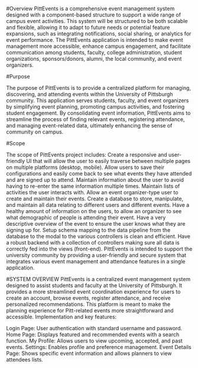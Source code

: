 #Overview
PittEvents is a comprehensive event management system designed with a component-based structure to support a wide range of campus event activities. This system will be structured to be both scalable and flexible, allowing it to adapt to future needs or potential feature expansions, such as integrating notifications, social sharing, or analytics for event performance. The PittEvents application is intended to make event management more accessible, enhance campus engagement, and facilitate communication among students, faculty, college administration, student organizations, sponsors/donors, alumni, the local community, and event organizers.

#Purpose

The purpose of PittEvents is to provide a centralized platform for managing, discovering, and attending events within the University of Pittsburgh community. This application serves students, faculty, and event organizers by simplifying event planning, promoting campus activities, and fostering student engagement. By consolidating event information, PittEvents aims to streamline the process of finding relevant events, registering attendance, and managing event-related data, ultimately enhancing the sense of community on campus. 

#Scope

The scope of PittEvents project includes:
Create a responsive and user-friendly UI that will allow the user to easily traverse between multiple pages on multiple platforms (desktop, mobile).
Allow users to save their configurations and easily come back to see what events they have attended and are signed up to attend.
Maintain information about the user to avoid having to re-enter the same information multiple times.
Maintain lists of activities the user interacts with.
Allow an event organizer-type user to create and maintain their events.
Create a database to store, manipulate, and maintain all data relating to different users and different events.
Have a healthy amount of information on the users, to allow an organizer to see what demographic of people is attending their event.
Have a very descriptive overview of the event to ensure the user knows what they are signing up for.
Setup schema mapping to the data pipeline from the database to the modal to the various controllers is clean and efficient.
Have a robust backend with a collection of controllers making sure all data is correctly fed into the views (front-end).
PittEvents is intended to support the university community by providing a user-friendly and secure system that integrates various event management and attendance features in a single application.

#SYSTEM OVERVIEW
PittEvents is a centralized event management system designed to assist students and faculty at the University of Pittsburgh. It provides a more streamlined event coordination experience for users to create an account, browse events, register attendance, and receive personalized recommendations. This platform is meant to make the planning experience for Pitt-related events more straightforward and accessible.
Implementation and key features:

Login Page: User authentication with standard username and password.
Home Page: Displays featured and recommended events with a search function.
My Profile: Allows users to view upcoming, accepted, and past events.
Settings: Enables profile and preference management.
Event Details Page: Shows specific event information and allows planners to view attendees lists.
